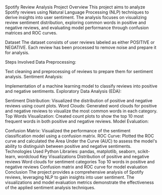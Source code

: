 Spotify Review Analysis Project
Overview
This project aims to analyze Spotify reviews using Natural Language Processing (NLP) techniques to derive insights into user sentiment. The analysis focuses on visualizing review sentiment distribution, exploring common words in positive and negative reviews, and evaluating model performance through confusion matrices and ROC curves.

Dataset
The dataset consists of user reviews labeled as either POSITIVE or NEGATIVE. Each review has been processed to remove noise and prepare it for analysis.

Steps Involved
Data Preprocessing:

Text cleaning and preprocessing of reviews to prepare them for sentiment analysis.
Sentiment Analysis:

Implementation of a machine learning model to classify reviews into positive and negative sentiments.
Exploratory Data Analysis (EDA):

Sentiment Distribution: Visualized the distribution of positive and negative reviews using count plots.
Word Clouds: Generated word clouds for positive and negative reviews to visualize the most common words in each category.
Top Words Visualization: Created count plots to show the top 10 most frequent words in both positive and negative reviews.
Model Evaluation:

Confusion Matrix: Visualized the performance of the sentiment classification model using a confusion matrix.
ROC Curve: Plotted the ROC curve and calculated the Area Under the Curve (AUC) to assess the model's ability to distinguish between positive and negative sentiments.
Technologies Used
Python
Libraries: pandas, matplotlib, seaborn, scikit-learn, wordcloud
Key Visualizations
Distribution of positive and negative reviews
Word clouds for sentiment categories
Top 10 words in positive and negative reviews
Confusion matrix and ROC curve for model evaluation
Conclusion
The project provides a comprehensive analysis of Spotify reviews, leveraging NLP to gain insights into user sentiment. The visualizations and model evaluation metrics demonstrate the effectiveness of the applied sentiment analysis techniques.
